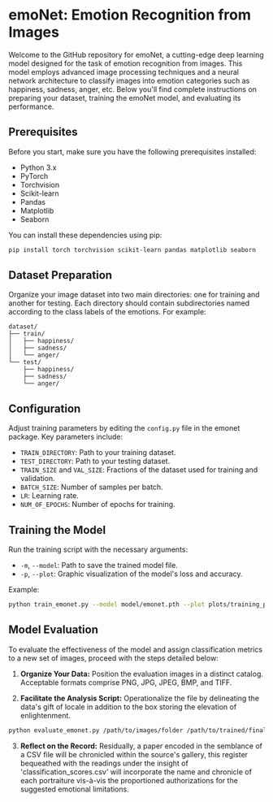 # emoNet: Emotion Recognition from Images

Welcome to the GitHub repository for emoNet, a cutting-edge deep learning model designed for the task of emotion recognition from images. This model employs advanced image processing techniques and a neural network architecture to classify images into emotion categories such as happiness, sadness, anger, etc. Below you'll find complete instructions on preparing your dataset, training the emoNet model, and evaluating its performance.

## Prerequisites

Before you start, make sure you have the following prerequisites installed:

- Python 3.x
- PyTorch
- Torchvision
- Scikit-learn
- Pandas
- Matplotlib
- Seaborn

You can install these dependencies using pip:

```sh
pip install torch torchvision scikit-learn pandas matplotlib seaborn
```

## Dataset Preparation

Organize your image dataset into two main directories: one for training and another for testing. Each directory should contain subdirectories named according to the class labels of the emotions. For example:

```
dataset/
├── train/
│   ├── happiness/
│   ├── sadness/
│   └── anger/
└── test/
    ├── happiness/
    ├── sadness/
    └── anger/
```

## Configuration

Adjust training parameters by editing the `config.py` file in the emonet package. Key parameters include:

- `TRAIN_DIRECTORY`: Path to your training dataset.
- `TEST_DIRECTORY`: Path to your testing dataset.
- `TRAIN_SIZE` and `VAL_SIZE`: Fractions of the dataset used for training and validation.
- `BATCH_SIZE`: Number of samples per batch.
- `LR`: Learning rate.
- `NUM_OF_EPOCHS`: Number of epochs for training.

## Training the Model

Run the training script with the necessary arguments:

- `-m`, `--model`: Path to save the trained model file.
- `-p`, `--plot`: Graphic visualization of the model's loss and accuracy.

Example: 

```sh
python train_emonet.py --model model/emonet.pth --plot plots/training_plot.png
```

## Model Evaluation

To evaluate the effectiveness of the model and assign classification metrics to a new set of images, proceed with the steps detailed below:

1. **Organize Your Data:** Position the evaluation images in a distinct catalog. Acceptable formats comprise PNG, JPG, JPEG, BMP, and TIFF.

2. **Facilitate the Analysis Script:** Operationalize the file by delineating the data's gift of locale in addition to the box storing the elevation of enlightenment.

```sh
python evaluate_emonet.py /path/to/images/folder /path/to/trained/finalmodel.pth
```

3. **Reflect on the Record:** Residually, a paper encoded in the semblance of a CSV file will be chronicled within the source's gallery, this register bequeathed with the readings under the insight of 'classification_scores.csv' will incorporate the name and chronicle of each portraiture vis-à-vis the proportioned authorizations for the suggested emotional limitations.




